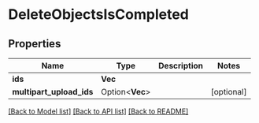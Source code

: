 # DeleteObjectsIsCompleted

## Properties

Name | Type | Description | Notes
------------ | ------------- | ------------- | -------------
**ids** | **Vec<i32>** |  | 
**multipart_upload_ids** | Option<**Vec<String>**> |  | [optional]

[[Back to Model list]](../README.md#documentation-for-models) [[Back to API list]](../README.md#documentation-for-api-endpoints) [[Back to README]](../README.md)


